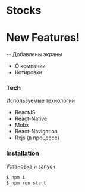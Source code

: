 # Stocks

# New Features!

-- Добавлены экраны
  - О компании
  - Котировки

### Tech

Используемые технологии

* ReactJS
* React-Native
* Mobx
* React-Navigation
* Rxjs (в процессе)

### Installation

Установка и запуск

```sh
$ npm i
$ npm run start
```
  

